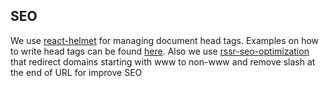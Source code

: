 ## SEO
We use [react-helmet](https://github.com/nfl/react-helmet) for managing document head tags. Examples on how to
write head tags can be found [here](https://github.com/nfl/react-helmet#examples).
Also we use [rssr-seo-optimization](https://github.com/rssr-org/rssr-seo-optimization) that redirect domains starting with www to non-www and remove slash at the end of URL for improve SEO
